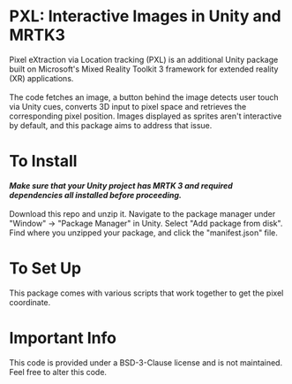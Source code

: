 # PXL: Interactive Images in Unity and MRTK3


Pixel eXtraction via Location tracking (PXL) is an additional Unity package built on Microsoft's Mixed Reality Toolkit 3 framework for extended reality (XR) applications.
<br><br>
The code fetches an image, a button behind the image detects user touch via Unity cues, converts 3D input to pixel space and retrieves the corresponding pixel position. Images displayed as sprites aren't interactive by default, and this package aims to address that issue. 

# To Install
<b><i> Make sure that your Unity project has MRTK 3 and required dependencies all installed before proceeding. </i></b> <br><br>
Download this repo and unzip it. Navigate to the package manager under "Window" -> "Package Manager" in Unity. Select "Add package from disk". Find where you unzipped your package, and click the "manifest.json" file. 

# To Set Up
This package comes with various scripts that work together to get the pixel coordinate.

# Important Info
This code is provided under a BSD-3-Clause license and is not maintained. Feel free to alter this code.
